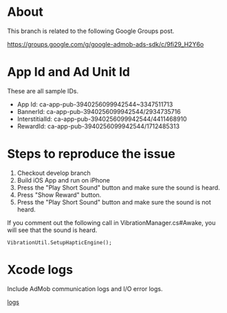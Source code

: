 # About

This branch is related to the following Google Groups post.

https://groups.google.com/g/google-admob-ads-sdk/c/9fi29_H2Y6o

# App Id and Ad Unit Id

These are all sample IDs.

* App Id: ca-app-pub-3940256099942544~3347511713
* BannerId: ca-app-pub-3940256099942544/2934735716
* InterstitialId: ca-app-pub-3940256099942544/4411468910
* RewardId: ca-app-pub-3940256099942544/1712485313

# Steps to reproduce the issue

1. Checkout develop branch
2. Build iOS App and run on iPhone
3. Press the "Play Short Sound" button and make sure the sound is heard.
4. Press "Show Reward" button.
5. Press the "Play Short Sound" button and make sure the sound is not heard.

If you comment out the following call in VibrationManager.cs#Awake, you will see that the sound is heard.

`VibrationUtil.SetupHapticEngine();`

# Xcode logs

Include AdMob communication logs and I/O error logs.

[logs](./ErrorLogs.txt)
